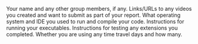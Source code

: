 Your name and any other group members, if any.
Links/URLs to any videos you created and want to submit as part of your report.
What operating system and IDE you used to run and compile your code.
Instructions for running your executables.
Instructions for testing any extensions you completed.
Whether you are using any time travel days and how many.

